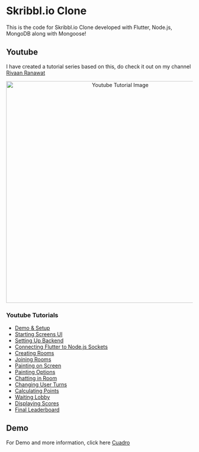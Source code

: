 # Skribbl.io Clone
This is the code for Skribbl.io Clone developed with Flutter, Node.js, MongoDB along with Mongoose!


## Youtube
I have created a tutorial series based on this, do check it out on my channel [Rivaan Ranawat](https://youtube.com/playlist?list=PLlzmAWV2yTgBM0dvvvfXjnsET5yaNp5U_) 

<p align="center">
  <img width="600" src="https://github.com/RivaanRanawat/skribblio-youtube-tutorial/blob/master/thumbnail.png" alt="Youtube Tutorial Image">
</p>

### Youtube Tutorials

 - [Demo & Setup](https://youtu.be/Ku0lAMvoi7Q)
 - [Starting Screens UI](https://youtu.be/nRDJQrKfpao)
 - [Setting Up Backend](https://youtu.be/EeHsDDKdrgo)
 - [Connecting Flutter to Node.js Sockets](https://youtu.be/1TOWndBVFHs)
 - [Creating Rooms](https://youtu.be/MmjABTm8gGo)
 - [Joining Rooms](https://youtu.be/yy2orUqUb1U)
 - [Painting on Screen](https://youtu.be/fyudHQWcw9g)
 - [Painting Options](https://youtu.be/G2HijIg-iqA)
 - [Chatting in Room](https://youtu.be/sYS9FgJ1iG4)
 - [Changing User Turns](https://youtu.be/5HAE__PogMA)
 - [Calculating Points](https://youtu.be/fBnormbQ2J0)
 - [Waiting Lobby](https://youtu.be/zx4G5lsOiIM)
 - [Displaying Scores](https://youtu.be/QDBxnIZ9Jy8)
 - [Final Leaderboard](https://youtu.be/qrDFmBu7ko4)


## Demo

For Demo and more information, click here [Cuadro](https://github.com/RivaanRanawat/cuadro#readme)
